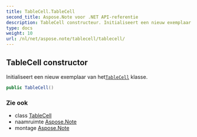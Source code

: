 ```yaml
---
title: TableCell.TableCell
second_title: Aspose.Note voor .NET API-referentie
description: TableCell constructeur. Initialiseert een nieuw exemplaar van hetTableCell klasse.
type: docs
weight: 10
url: /nl/net/aspose.note/tablecell/tablecell/
---
```

## TableCell constructor

Initialiseert een nieuw exemplaar van het[`TableCell`](../) klasse.

```csharp
public TableCell()
```

### Zie ook

* class [TableCell](../)
* naamruimte [Aspose.Note](../../tablecell/)
* montage [Aspose.Note](../../../)


